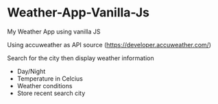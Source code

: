 # Weather-App-Vanilla-Js
My Weather App  using vanilla JS

Using accuweather as API source (https://developer.accuweather.com/)

Search for the city then display weather information

- Day/Night
- Temperature in Celcius
- Weather conditions
- Store recent search city
